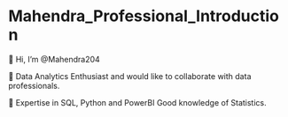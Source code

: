 # Mahendra_Professional_Introduction

👋 Hi, I’m @Mahendra204

👀 Data Analytics Enthusiast and would like to collaborate with data professionals.

🌱 Expertise in SQL, Python and PowerBI Good knowledge of Statistics.
